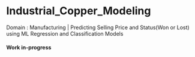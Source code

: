 # Industrial_Copper_Modeling
Domain : Manufacturing | Predicting Selling Price and Status(Won or Lost) using ML Regression and Classification Models

#### Work in-progress

